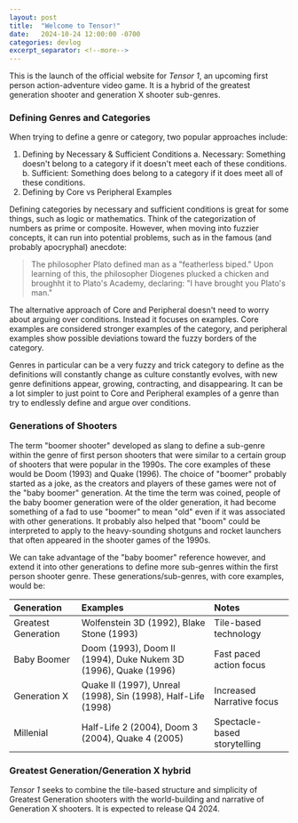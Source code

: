 ```yaml
---
layout: post
title:  "Welcome to Tensor!"
date:   2024-10-24 12:00:00 -0700
categories: devlog
excerpt_separator: <!--more-->
---
```


This is the launch of the official website for *Tensor 1*, an upcoming first person action-adventure video game. It is a hybrid of the greatest generation shooter and generation X shooter sub-genres.
<!--more-->

### Defining Genres and Categories

When trying to define a genre or category, two popular approaches include:
1. Defining by Necessary & Sufficient Conditions
    a. Necessary: Something doesn't belong to a category if it doesn't meet each of these conditions.
    b. Sufficient: Something does belong to a category if it does meet all of these conditions.
2. Defining by Core vs Peripheral Examples

Defining categories by necessary and sufficient conditions is great for some things, such as logic or mathematics. Think of the categorization of numbers as prime or composite. However, when moving into fuzzier concepts, it can run into potential problems, such as in the famous (and probably apocryphal) anecdote:

> The philosopher Plato defined man as a "featherless biped." Upon learning of this, the philosopher Diogenes plucked a chicken and broughht it to Plato's Academy, declaring: "I have brought you Plato's man."

The alternative approach of Core and Peripheral doesn't need to worry about arguing over conditions. Instead it focuses on examples. Core examples are considered stronger examples of the category, and peripheral examples show possible deviations toward the fuzzy borders of the category. 

Genres in particular can be a very fuzzy and trick category to define as the definitions will constantly change as culture constantly evolves, with new genre definitions appear, growing, contracting, and disappearing. It can be a lot simpler to just point to Core and Peripheral examples of a genre than try to endlessly define and argue over conditions.

### Generations of Shooters

The term "boomer shooter" developed as slang to define a sub-genre within the genre of first person shooters that were similar to a certain group of shooters that were popular in the 1990s. The core examples of these would be Doom (1993) and Quake (1996). The choice of "boomer" probably started as a joke, as the creators and players of these games were not of the "baby boomer" generation. At the time the term was coined, people of the baby boomer generation were of the older generation, it had become something of a fad to use "boomer" to mean "old" even if it was associated with other generations. It probably also helped that "boom" could be interpreted to apply to the heavy-sounding shotguns and rocket launchers that often appeared in the shooter games of the 1990s.

We can take advantage of the "baby boomer" reference however, and extend it into other generations to define more sub-genres within the first person shooter genre. These generations/sub-genres, with core examples, would be:

| Generation          | Examples                                                        | Notes        |
|:--------------------|:----------------------------------------------------------------|:-------------|
| Greatest Generation | Wolfenstein 3D (1992), Blake Stone (1993)                       | Tile-based technology   |
| Baby Boomer         | Doom (1993), Doom II (1994), Duke Nukem 3D (1996), Quake (1996) | Fast paced action focus |
| Generation X        | Quake II (1997), Unreal (1998), Sin (1998), Half-Life (1998)    | Increased Narrative focus    |
| Millenial           | Half-Life 2 (2004), Doom 3 (2004), Quake 4 (2005)               | Spectacle-based storytelling    |

### Greatest Generation/Generation X hybrid

*Tensor 1* seeks to combine the tile-based structure and simplicity of Greatest Generation shooters with the world-building and narrative of Generation X shooters. It is expected to release Q4 2024.